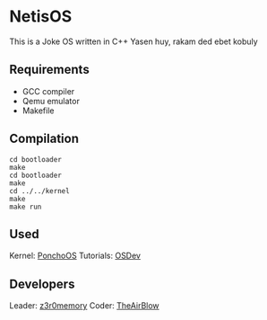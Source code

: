 # NetisOS
This is a Joke OS written in C++
Yasen huy, rakam ded ebet kobuly

## Requirements
* GCC compiler
* Qemu emulator
* Makefile

## Compilation
```
cd bootloader
make
cd bootloader
make
cd ../../kernel
make
make run
```

## Used
Kernel: [PonchoOS](https://github.com/absurdponcho/ponchoos)
Tutorials: [OSDev](https://wiki.osdev.org)

## Developers
Leader: [z3r0memory](https://github.com/z3r0memory)
Coder: [TheAirBlow](https://github.com/theairblow)